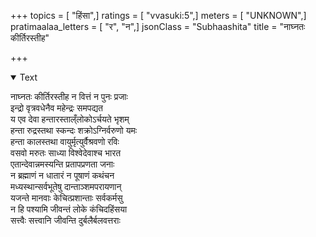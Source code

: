 +++
topics = [ "हिंसा",]
ratings = [ "vvasuki:5",]
meters = [ "UNKNOWN",]
pratimaalaa_letters = [ "र", "न",]
jsonClass = "Subhaashita"
title = "नाघ्नतः कीर्तिरस्तीह"

+++

<details open><summary>Text</summary>

नाघ्नतः कीर्तिरस्तीह न वित्तं न पुनः प्रजाः  
इन्द्रो वृत्रवधेनैव महेन्द्रः समपद्यत  
य एव देवा हन्तारस्ताल्ँलोकोऽर्चयते भृशम्  
हन्ता रुद्रस्तथा स्कन्दः शक्रोऽग्निर्वरुणो यमः  
हन्ता कालस्तथा वायुर्मृत्युर्वैश्रवणो रविः  
वसवो मरुतः साध्या विश्वेदेवाश्च भारत  
एतान्देवान्नमस्यन्ति प्रतापप्रणता जनाः  
न ब्रह्माणं न धातारं न पूषाणं कथंचन  
मध्यस्थान्सर्वभूतेषु दान्ताञ्शमपरायणान्  
यजन्ते मानवाः केचित्प्रशान्ताः सर्वकर्मसु  
न हि पश्यामि जीवन्तं लोके कंचिदहिंसया  
सत्त्वैः सत्त्वानि जीवन्ति दुर्बलैर्बलवत्तराः
</details>
